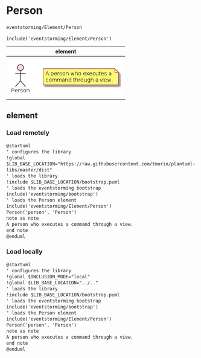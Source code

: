 # Person

```text
eventstorming/Element/Person
```

```text
include('eventstorming/Element/Person')
```

|element|
|---|
|![](Person.element.local.png)|



## element
### Load remotely
```plantuml
@startuml
' configures the library
!global $LIB_BASE_LOCATION="https://raw.githubusercontent.com/tmorin/plantuml-libs/master/dist"
' loads the library
!include $LIB_BASE_LOCATION/bootstrap.puml
' loads the eventstorming bootstrap
include('eventstorming/bootstrap')
' loads the Person element
include('eventstorming/Element/Person')
Person('person', 'Person')
note as note
A person who executes a command through a view.
end note
@enduml
```
### Load locally
```plantuml
@startuml
' configures the library
!global $INCLUSION_MODE="local"
!global $LIB_BASE_LOCATION="../.."
' loads the library
!include $LIB_BASE_LOCATION/bootstrap.puml
' loads the eventstorming bootstrap
include('eventstorming/bootstrap')
' loads the Person element
include('eventstorming/Element/Person')
Person('person', 'Person')
note as note
A person who executes a command through a view.
end note
@enduml
```

